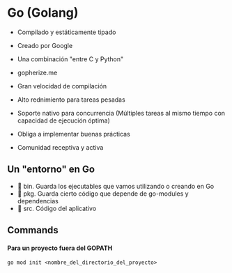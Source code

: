 # Go (Golang)

* Compilado y estáticamente tipado
* Creado por Google
* Una combinación "entre C y Python"
* gopherize.me

* Gran velocidad de compilación
* Alto rednimiento para tareas pesadas
* Soporte nativo para concurrencia (Múltiples tareas al mismo tiempo con capacidad de ejecución óptima)

* Obliga a implementar buenas prácticas
* Comunidad receptiva y activa

## Un "entorno" en Go

* 📂 bin. Guarda los ejecutables que vamos utilizando o creando en Go 
* 📂 pkg. Guarda cierto código que depende de go-modules y dependencias
* 📂 src. Código del aplicativo

## Commands

#### Para un proyecto fuera del GOPATH

`go mod init <nombre_del_directorio_del_proyecto>`
